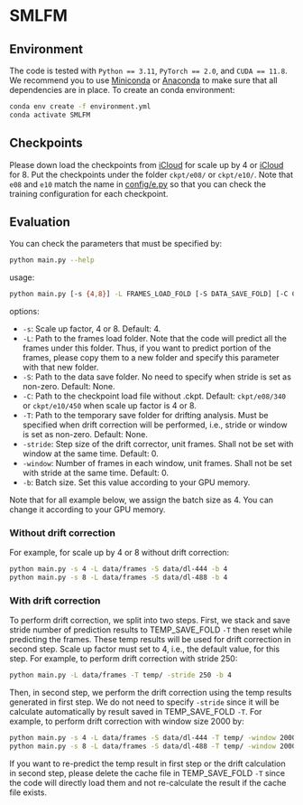# SMLFM

## Environment

The code is tested with `Python == 3.11`, `PyTorch == 2.0`, and `CUDA == 11.8`. We recommend you to use [Miniconda](https://docs.conda.io/en/latest/miniconda.html) or [Anaconda](https://www.anaconda.com/) to make sure that all dependencies are in place. To create an conda environment:
```bash
conda env create -f environment.yml
conda activate SMLFM
```

## Checkpoints

Please down load the checkpoints from [iCloud](https://www.icloud.com/iclouddrive/05cFlVujbb2TkrWANiT04tdgQ#340) for scale up by 4 or [iCloud](https://www.icloud.com/iclouddrive/0e6maAxyFbHaA3MIGSYuivcOw#450) for 8. 
Put the checkpoints under the folder `ckpt/e08/` or `ckpt/e10/`.
Note that `e08` and `e10` match the name in [config/e.py](https://github.com/tianrui-qi/SMLFM/blob/main/config/e.py) so that you can check the training configuration for each checkpoint.

## Evaluation

You can check the parameters that must be specified by:
```bash
python main.py --help
```
usage:
```bash
python main.py [-s {4,8}] -L FRAMES_LOAD_FOLD [-S DATA_SAVE_FOLD] [-C CKPT_LOAD_PATH] [-T TEMP_SAVE_FOLD]  [-stride STRIDE] [-window WINDOW] -b BATCH_SIZE
```
options:
- `-s`: Scale up factor, 4 or 8. Default: 4.
- `-L`: Path to the frames load folder. Note that the code will predict all the frames under this folder. Thus, if you want to predict portion of the frames, please copy them to a new folder and specify this parameter with that new folder.
- `-S`: Path to the data save folder. No need to specify when stride is set as non-zero. Default: None.
- `-C`: Path to the checkpoint load file without .ckpt. Default: `ckpt/e08/340` or `ckpt/e10/450` when scale up factor is 4 or 8.
- `-T`: Path to the temporary save folder for drifting analysis. Must be specified when drift correction will be performed, i.e., stride or window is set as non-zero. Default: None.
- `-stride`: Step size of the drift corrector, unit frames. Shall not be set with window at the same time. Default: 0.
- `-window`: Number of frames in each window, unit frames. Shall not be set with stride at the same time. Default: 0.
- `-b`: Batch size. Set this value according to your GPU memory.

Note that for all example below, we assign the batch size as 4. You can change it according to your GPU memory.

### Without drift correction

For example, for scale up by 4 or 8 without drift correction:
```bash
python main.py -s 4 -L data/frames -S data/dl-444 -b 4
python main.py -s 8 -L data/frames -S data/dl-488 -b 4
```

### With drift correction

To perform drift correction, we split into two steps. 
First, we stack and save stride number of prediction results to TEMP_SAVE_FOLD `-T` then reset while predicting the frames. 
These temp results will be used for drift correction in second step. 
Scale up factor must set to 4, i.e., the default value, for this step. 
For example, to perform drift correction with stride 250:
```bash
python main.py -L data/frames -T temp/ -stride 250 -b 4
```

Then, in second step, we perform the drift correction using the temp results generated in first step. 
We do not need to specify `-stride` since it will be calculate automatically by result saved in TEMP_SAVE_FOLD `-T`.
For example, to perform drift correction with window size 2000 by:
```bash
python main.py -s 4 -L data/frames -S data/dl-444 -T temp/ -window 2000 -b 4
python main.py -s 8 -L data/frames -S data/dl-488 -T temp/ -window 2000 -b 4
```

If you want to re-predict the temp result in first step or the drift calculation in second step, please delete the cache file in TEMP_SAVE_FOLD `-T` since the code will directly load them and not re-calculate the result if the cache file exists.
